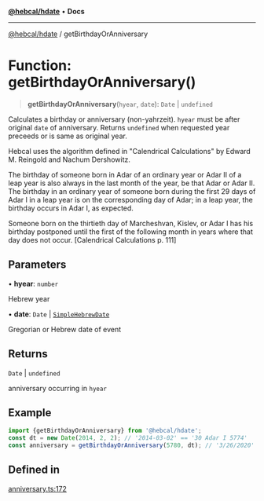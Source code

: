 [**@hebcal/hdate**](../README.md) • **Docs**

***

[@hebcal/hdate](../globals.md) / getBirthdayOrAnniversary

# Function: getBirthdayOrAnniversary()

> **getBirthdayOrAnniversary**(`hyear`, `date`): `Date` \| `undefined`

Calculates a birthday or anniversary (non-yahrzeit).
`hyear` must be after original `date` of anniversary.
Returns `undefined` when requested year preceeds or is same as original year.

Hebcal uses the algorithm defined in "Calendrical Calculations"
by Edward M. Reingold and Nachum Dershowitz.

The birthday of someone born in Adar of an ordinary year or Adar II of
a leap year is also always in the last month of the year, be that Adar
or Adar II. The birthday in an ordinary year of someone born during the
first 29 days of Adar I in a leap year is on the corresponding day of Adar;
in a leap year, the birthday occurs in Adar I, as expected.

Someone born on the thirtieth day of Marcheshvan, Kislev, or Adar I
has his birthday postponed until the first of the following month in
years where that day does not occur. [Calendrical Calculations p. 111]

## Parameters

• **hyear**: `number`

Hebrew year

• **date**: `Date` \| [`SimpleHebrewDate`](../type-aliases/SimpleHebrewDate.md)

Gregorian or Hebrew date of event

## Returns

`Date` \| `undefined`

anniversary occurring in `hyear`

## Example

```ts
import {getBirthdayOrAnniversary} from '@hebcal/hdate';
const dt = new Date(2014, 2, 2); // '2014-03-02' == '30 Adar I 5774'
const anniversary = getBirthdayOrAnniversary(5780, dt); // '3/26/2020' == '1 Nisan 5780'
```

## Defined in

[anniversary.ts:172](https://github.com/hebcal/hdate-js/blob/285f3b584b6b2fae587a29ebff92389be73806cb/src/anniversary.ts#L172)
